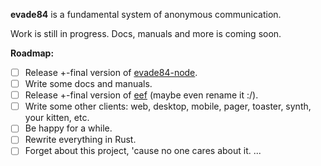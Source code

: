 **evade84** is a fundamental system of anonymous communication.

Work is still in progress. Docs, manuals and more is coming soon.

**Roadmap:**
- [ ] Release +-final version of [evade84-node](github.com/evade84/evade84-node).
- [ ] Write some docs and manuals.
- [ ] Release +-final version of [eef](github.com/evade84/eef) (maybe even rename it :/).
- [ ] Write some other clients: web, desktop, mobile, pager, toaster, synth, your kitten, etc.
- [ ] Be happy for a while.
- [ ] Rewrite everything in Rust.
- [ ] Forget about this project, 'cause no one cares about it.
...
